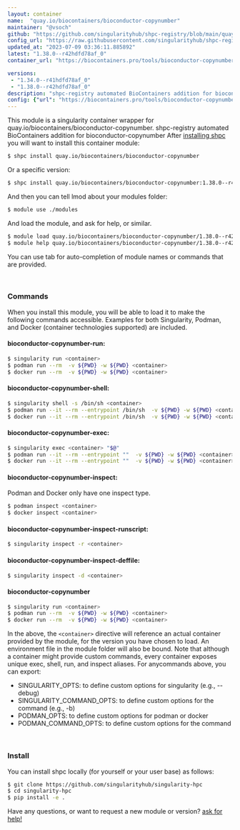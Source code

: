 ```yaml
---
layout: container
name:  "quay.io/biocontainers/bioconductor-copynumber"
maintainer: "@vsoch"
github: "https://github.com/singularityhub/shpc-registry/blob/main/quay.io/biocontainers/bioconductor-copynumber/container.yaml"
config_url: "https://raw.githubusercontent.com/singularityhub/shpc-registry/main/quay.io/biocontainers/bioconductor-copynumber/container.yaml"
updated_at: "2023-07-09 03:36:11.885892"
latest: "1.38.0--r42hdfd78af_0"
container_url: "https://biocontainers.pro/tools/bioconductor-copynumber"

versions:
 - "1.34.0--r41hdfd78af_0"
 - "1.38.0--r42hdfd78af_0"
description: "shpc-registry automated BioContainers addition for bioconductor-copynumber"
config: {"url": "https://biocontainers.pro/tools/bioconductor-copynumber", "maintainer": "@vsoch", "description": "shpc-registry automated BioContainers addition for bioconductor-copynumber", "latest": {"1.38.0--r42hdfd78af_0": "sha256:7e7081948aeeb68a66236eebb606eeb1c78d39014bcd4c81da495d89b975abbe"}, "tags": {"1.34.0--r41hdfd78af_0": "sha256:90c45c1f7614ae1d90889193736f77f9e1d5db13d7937f7cedce8733ee1bd468", "1.38.0--r42hdfd78af_0": "sha256:7e7081948aeeb68a66236eebb606eeb1c78d39014bcd4c81da495d89b975abbe"}, "docker": "quay.io/biocontainers/bioconductor-copynumber"}
---
```


This module is a singularity container wrapper for quay.io/biocontainers/bioconductor-copynumber.
shpc-registry automated BioContainers addition for bioconductor-copynumber
After [installing shpc](#install) you will want to install this container module:


```bash
$ shpc install quay.io/biocontainers/bioconductor-copynumber
```

Or a specific version:

```bash
$ shpc install quay.io/biocontainers/bioconductor-copynumber:1.38.0--r42hdfd78af_0
```

And then you can tell lmod about your modules folder:

```bash
$ module use ./modules
```

And load the module, and ask for help, or similar.

```bash
$ module load quay.io/biocontainers/bioconductor-copynumber/1.38.0--r42hdfd78af_0
$ module help quay.io/biocontainers/bioconductor-copynumber/1.38.0--r42hdfd78af_0
```

You can use tab for auto-completion of module names or commands that are provided.

<br>

### Commands

When you install this module, you will be able to load it to make the following commands accessible.
Examples for both Singularity, Podman, and Docker (container technologies supported) are included.

#### bioconductor-copynumber-run:

```bash
$ singularity run <container>
$ podman run --rm  -v ${PWD} -w ${PWD} <container>
$ docker run --rm  -v ${PWD} -w ${PWD} <container>
```

#### bioconductor-copynumber-shell:

```bash
$ singularity shell -s /bin/sh <container>
$ podman run --it --rm --entrypoint /bin/sh  -v ${PWD} -w ${PWD} <container>
$ docker run --it --rm --entrypoint /bin/sh  -v ${PWD} -w ${PWD} <container>
```

#### bioconductor-copynumber-exec:

```bash
$ singularity exec <container> "$@"
$ podman run --it --rm --entrypoint ""  -v ${PWD} -w ${PWD} <container> "$@"
$ docker run --it --rm --entrypoint ""  -v ${PWD} -w ${PWD} <container> "$@"
```

#### bioconductor-copynumber-inspect:

Podman and Docker only have one inspect type.

```bash
$ podman inspect <container>
$ docker inspect <container>
```

#### bioconductor-copynumber-inspect-runscript:

```bash
$ singularity inspect -r <container>
```

#### bioconductor-copynumber-inspect-deffile:

```bash
$ singularity inspect -d <container>
```



#### bioconductor-copynumber

```bash
$ singularity run <container>
$ podman run --rm  -v ${PWD} -w ${PWD} <container>
$ docker run --rm  -v ${PWD} -w ${PWD} <container>
```


In the above, the `<container>` directive will reference an actual container provided
by the module, for the version you have chosen to load. An environment file in the
module folder will also be bound. Note that although a container
might provide custom commands, every container exposes unique exec, shell, run, and
inspect aliases. For anycommands above, you can export:

 - SINGULARITY_OPTS: to define custom options for singularity (e.g., --debug)
 - SINGULARITY_COMMAND_OPTS: to define custom options for the command (e.g., -b)
 - PODMAN_OPTS: to define custom options for podman or docker
 - PODMAN_COMMAND_OPTS: to define custom options for the command

<br>

### Install

You can install shpc locally (for yourself or your user base) as follows:

```bash
$ git clone https://github.com/singularityhub/singularity-hpc
$ cd singularity-hpc
$ pip install -e .
```

Have any questions, or want to request a new module or version? [ask for help!](https://github.com/singularityhub/singularity-hpc/issues)
